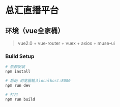 # 总汇直播平台


## 环境（vue全家桶）
> vue2.0 + vue-router + vuex + axios + muse-ui 

### Build Setup

``` bash
# 依赖安装
npm install

# 启动 浏览器输入localhost:8080
npm run dev

# 打包
npm run build
